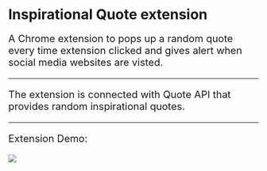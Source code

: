 # Inspirational Quote extension

<p style="font-size:20px"> A Chrome extension to pops up a random quote every time extension clicked and gives alert when social media websites are visted.</p>

<hr>

<p style="font-size:20px">The extension is connected with Quote API that provides random inspirational quotes. </p>

<hr>

<p style="font-size:20px">Extension Demo:</p>

<img src="./images/demo.gif">
